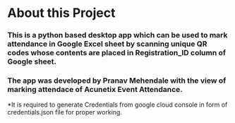 # About this Project

### This is a python based desktop app which can be used to mark attendance in Google Excel sheet by scanning unique QR codes whose contents are placed in Registration_ID column of Google sheet.

### The app was developed by Pranav Mehendale with the view of marking attendace of Acunetix Event Attendance.

*It is required to generate Credentials from google cloud console in form of credentials.json file for proper working.
